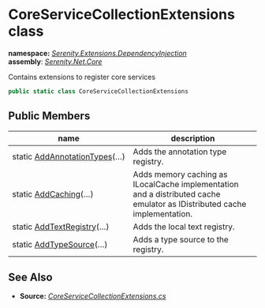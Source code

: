 # CoreServiceCollectionExtensions class
**namespace:** *[Serenity.Extensions.DependencyInjection](../README.md#serenity.extensions.dependencyinjection-namespace)*   **assembly**: *[Serenity.Net.Core](../README.md)*

Contains extensions to register core services

```csharp
public static class CoreServiceCollectionExtensions
```

## Public Members

| name | description |
| --- | --- |
| static [AddAnnotationTypes](CoreServiceCollectionExtensions/AddAnnotationTypes.md)(…) | Adds the annotation type registry. |
| static [AddCaching](CoreServiceCollectionExtensions/AddCaching.md)(…) | Adds memory caching as ILocalCache implementation and a distributed cache emulator as IDistributed cache implementation. |
| static [AddTextRegistry](CoreServiceCollectionExtensions/AddTextRegistry.md)(…) | Adds the local text registry. |
| static [AddTypeSource](CoreServiceCollectionExtensions/AddTypeSource.md)(…) | Adds a type source to the registry. |

## See Also

* **Source:** *[CoreServiceCollectionExtensions.cs](https://github.com/serenity-is/Serenity/blob/master/src/Serenity.Net.Core/Helpers/CoreServiceCollectionExtensions.cs)*